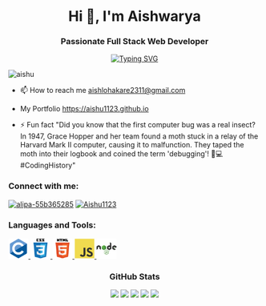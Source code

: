 <h1 align="center">Hi 👋, I'm Aishwarya</h1>

<h3 align="center">Passionate Full Stack Web Developer</h3>

<div align="center">
<a href="#"><img src="https://readme-typing-svg.demolab.com?font=Fira+Code&size=27&pause=1000&color=blue &width=470&lines=Hello+Fellow+%3C%2FDevelopers%3E;if(brain!%3Dempty)+keepCoding()+;else++orderCoffee()+" alt="Typing SVG" /></a>
<!-- [![Typing SVG](https://readme-typing-svg.demolab.com?font=Fira+Code&pause=1000&width=435&lines=Hello+Fellow+%3C%2FDevelopers%3E;if(brain+!%3D+empty)+%7B++keepCoding()++%7D+;else+%7B++orderCoffee()++%7D)](https://git.io/typing-svg) -->
</div>
<p align="left"> <img src="https://komarev.com/ghpvc/?username=Aishu1123&label=Profile%20views&color=0e75b6&style=flat" alt="aishu" /> </p>



- 📫 How to reach me aishlohakare2311@gmail.com
- My Portfolio https://aishu1123.github.io
 
- ⚡ Fun fact "Did you know that the first computer bug was a real insect? In 1947, Grace Hopper and her team found a moth stuck in a relay of the Harvard Mark II computer, causing it to malfunction. They taped the moth into their logbook and coined the term 'debugging'! 🐛💻 #CodingHistory"


<h3 align="left">Connect with me:</h3>
<p align="left">
 <a href="https://www.linkedin.com/in/aishwarya-lohakare" target="blank"><img align="center" src="https://raw.githubusercontent.com/rahuldkjain/github-profile-readme-generator/master/src/images/icons/Social/linked-in-alt.svg" alt="alipa-55b365285" height="30" width="40" /></a>
<a href="https://www.instagram.com/aishu_23_11_?igsh=YjBvaWJiZHphYTFi" target="blank"><img align="center" src="https://raw.githubusercontent.com/rahuldkjain/github-profile-readme-generator/master/src/images/icons/Social/instagram.svg" alt="Aishu1123" height="30" width="40" /></a>
</p>


<h3 align="left">Languages and Tools:</h3>
<p align="left"> <a href="https://www.cprogramming.com/" target="_blank" rel="noreferrer"> <img src="https://raw.githubusercontent.com/devicons/devicon/master/icons/c/c-original.svg" alt="c" width="40" height="40"/> </a> <a href="https://www.w3schools.com/css/" target="_blank" rel="noreferrer"> <img src="https://raw.githubusercontent.com/devicons/devicon/master/icons/css3/css3-original-wordmark.svg" alt="css3" width="40" height="40"/> </a> <a href="https://www.w3.org/html/" target="_blank" rel="noreferrer"> <img src="https://raw.githubusercontent.com/devicons/devicon/master/icons/html5/html5-original-wordmark.svg" alt="html5" width="40" height="40"/> </a> <a href="https://developer.mozilla.org/en-US/docs/Web/JavaScript" target="_blank" rel="noreferrer"> <img src="https://raw.githubusercontent.com/devicons/devicon/master/icons/javascript/javascript-original.svg" alt="javascript" width="40" height="40"/> </a> <a href="https://nodejs.org" target="_blank" rel="noreferrer"> <img src="https://raw.githubusercontent.com/devicons/devicon/master/icons/nodejs/nodejs-original-wordmark.svg" alt="nodejs" width="40" height="40"/> </a> </p>

<div>
<h3 align="center">GitHub Stats</h3>
<p align="center">
<img src="http://github-profile-summary-cards.vercel.app/api/cards/profile-details?username=Aishu1123&theme=github_dark">
<img src= "http://github-profile-summary-cards.vercel.app/api/cards/most-commit-language?username=Aishu1123&theme=dark">
<img src= "https://github-readme-streak-stats.herokuapp.com/?user=Aishu1123&theme=dark">
<img src="https://github-readme-stats.vercel.app/api?username=Aishu1123&show_icons=true&theme=dark">
<img src="http://github-profile-summary-cards.vercel.app/api/cards/productive-time?username=Aishu1123&theme=github_dark&utcOffset=8">
</p>
</div>
